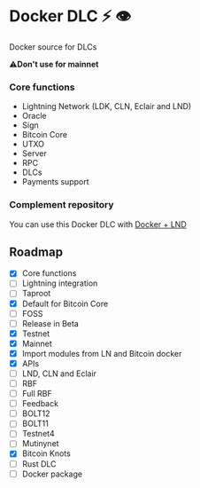 # Docker DLC ⚡ 👁️

Docker source for DLCs

 ⚠️**Don't use for mainnet**

### Core functions

- Lightning Network (LDK, CLN, Eclair and LND)
- Oracle
- Sign
- Bitcoin Core
- UTXO
- Server
- RPC
- DLCs
- Payments support


### Complement repository

You can use this Docker DLC with [Docker + LND](https://github.com/giovantenne/awning)

## Roadmap

- [x] Core functions
- [ ] Lightning integration
- [ ] Taproot
- [x] Default for Bitcoin Core
- [ ] FOSS
- [ ] Release in Beta
- [x] Testnet
- [x] Mainnet
- [x] Import modules from LN and Bitcoin docker
- [x] APIs
- [ ] LND, CLN and Eclair
- [ ] RBF
- [ ] Full RBF
- [ ] Feedback
- [ ] BOLT12
- [ ] BOLT11
- [ ] Testnet4
- [ ] Mutinynet
- [x] Bitcoin Knots
- [ ] Rust DLC
- [ ] Docker package
